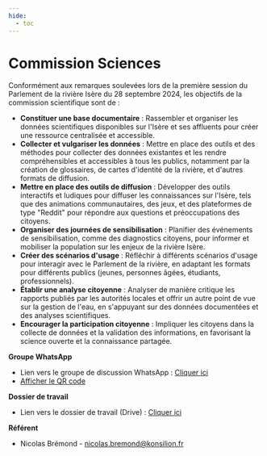 ```yaml
---
hide:
  - toc
---
```


# Commission Sciences

Conformément aux remarques soulevées lors de la première session du Parlement de la rivière Isère du 28 septembre 2024, les objectifs de la commission scientifique sont de :

* **Constituer une base documentaire** : Rassembler et organiser les données scientifiques disponibles sur l'Isère et ses affluents pour créer une ressource centralisée et accessible.
* **Collecter et vulgariser les données** : Mettre en place des outils et des méthodes pour collecter des données existantes et les rendre compréhensibles et accessibles à tous les publics, notamment par la création de glossaires, de cartes d'identité de la rivière, et d'autres formats de diffusion.
* **Mettre en place des outils de diffusion** : Développer des outils interactifs et ludiques pour diffuser les connaissances sur l'Isère, tels que des animations communautaires, des jeux, et des plateformes de type "Reddit" pour répondre aux questions et préoccupations des citoyens.
* **Organiser des journées de sensibilisation** : Planifier des événements de sensibilisation, comme des diagnostics citoyens, pour informer et mobiliser la population sur les enjeux de la rivière Isère.
* **Créer des scénarios d'usage** : Réfléchir à différents scénarios d'usage pour interagir avec le Parlement de la rivière, en adaptant les formats pour différents publics (jeunes, personnes âgées, étudiants, professionnels).
* **Établir une analyse citoyenne** : Analyser de manière critique les rapports publiés par les autorités locales et offrir un autre point de vue sur la gestion de l'eau, en s'appuyant sur des données documentées et des analyses scientifiques.
* **Encourager la participation citoyenne** : Impliquer les citoyens dans la collecte de données et la validation des informations, en favorisant la science ouverte et la connaissance partagée.

**Groupe WhatsApp**

* Lien vers le groupe de discussion WhatsApp : [Cliquer ici](https://chat.whatsapp.com/Cg6IxKsEGKu0NHbYyJ3jR3)
* [Afficher le QR code](https://github.com/Konsilion/website-parlement-riviere-isere/blob/master/mkdocs/media/WhatsApp%20-%20GT%20Sciences.png?raw=true)

**Dossier de travail**

* Lien vers le dossier de travail (Drive) : [Cliquer ici](https://drive.google.com/drive/folders/1ftQkwXW_yrAfSbwhLJ6lXW3MVYIHM7_u?usp=sharing)

**Référent**

* Nicolas Brémond - nicolas.bremond@konsilion.fr
